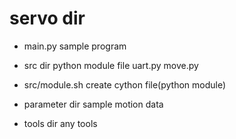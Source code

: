 # servo dir

* main.py
 sample program

* src dir
 python module file
  uart.py
  move.py

* src/module.sh
 create cython file(python module)

* parameter dir
 sample motion data

* tools dir
 any tools
